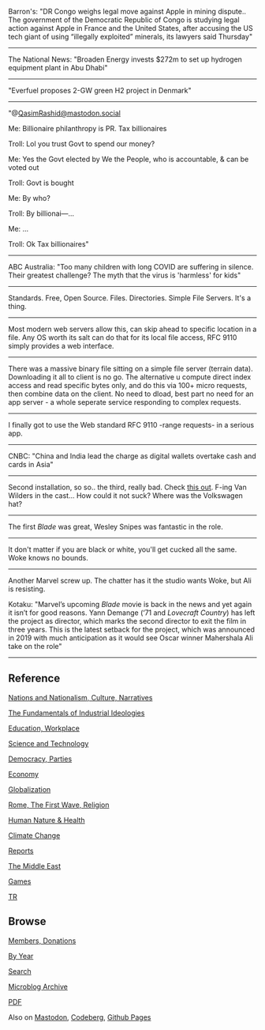 
Barron's: "DR Congo weighs legal move against Apple in mining
dispute.. The government of the Democratic Republic of Congo is
studying legal action against Apple in France and the United States,
after accusing the US tech giant of using “illegally exploited”
minerals, its lawyers said Thursday"

---

The National News: "Broaden Energy invests $272m to set up hydrogen
equipment plant in Abu Dhabi"

---

"Everfuel proposes 2-GW green H2 project in Denmark"

---

"@QasimRashid@mastodon.social

Me: Billionaire philanthropy is PR. Tax billionaires

Troll: Lol you trust Govt to spend our money?

Me: Yes the Govt elected by We the People, who is accountable, & can be voted out

Troll: Govt is bought

Me: By who?

Troll: By billionai—...

Me: ...

Troll: Ok Tax billionaires"

---

ABC Australia: "Too many children with long COVID are suffering in
silence. Their greatest challenge? The myth that the virus is
'harmless' for kids"

---

Standards. Free, Open Source. Files. Directories. Simple File Servers.
It's a thing.

---

Most modern web servers allow this, can skip ahead to specific
location in a file. Any OS worth its salt can do that for its local
file access, RFC 9110 simply provides a web interface.

---

There was a massive binary file sitting on a simple file server
(terrain data). Downloading it all to client is no go. The alternative
u compute direct index access and read specific bytes only, and do
this via 100+ micro requests, then combine data on the client. No need
to dload, best part no need for an app server - a whole seperate
service responding to complex requests. 

---

I finally got to use the Web standard RFC 9110 -range requests- in a
serious app.

---

CNBC: "China and India lead the charge as digital wallets overtake
cash and cards in Asia"

---

Second installation, so so.. the third, really bad. Check [this out](https://cdn.fosstodon.org/media_attachments/files/112/613/517/112/417/913/original/aaf7082098b51d02.jpg).
F-ing Van Wilders in the cast... How could it not suck? Where was
the Volkswagen hat?

---

The first *Blade* was great, Wesley Snipes was fantastic in the role.

---

It don't matter if you are black or white, you'll get cucked all the
same. Woke knows no bounds.

---

Another Marvel screw up. The chatter has it the studio wants Woke, but
Ali is resisting.

Kotaku: "Marvel’s upcoming *Blade* movie is back in the news and yet
again it isn’t for good reasons. Yann Demange (‘71 and *Lovecraft
Country*) has left the project as director, which marks the second
director to exit the film in three years. This is the latest setback
for the project, which was announced in 2019 with much anticipation as
it would see Oscar winner Mahershala Ali take on the role"

---

## Reference

[Nations and Nationalism, Culture, Narratives](0119/2013/02/nations-and-nationalism.html)

[The Fundamentals of Industrial Ideologies](0119/2011/04/fundamentals-of-industrial-ideologies.html)

[Education, Workplace](0119/2017/09/education-workplace.html)

[Science and Technology](0119/2018/09/science-technology.html)

[Democracy, Parties](0119/2016/11/democracy.html)

[Economy](2021/01/economy.html)

[Globalization](0119/2018/09/globalization.html)

[Rome, The First Wave, Religion](0119/2017/12/rome.html)

[Human Nature & Health](2020/07/human-nature.html)

[Climate Change](2022/01/climate.html)

[Reports](2021/01/reports.html)

[The Middle East](0119/2019/07/middleeast.html)

[Games](2024/06/games.html)

[TR](../tr/index.html)

## Browse

[Members, Donations](2022/08/members.html)

[By Year](years.html)

[Search](https://muratk5n.github.io/thirdwave/en/search.html)

[Microblog Archive](mbl/index.html)

[PDF](https://www.dropbox.com/scl/fi/8kl0sla1booo83zeb28dn/tw-all.pdf?rlkey=p9r319p8jbzak5du3dasju05y&st=28wknfsp&raw=1)

Also on 
[Mastodon](https://fosstodon.org/@muratk5n),
[Codeberg](https://muratk5n.codeberg.page/en/),
[Github Pages](https://muratk5n.github.io/thirdwave/en/)
